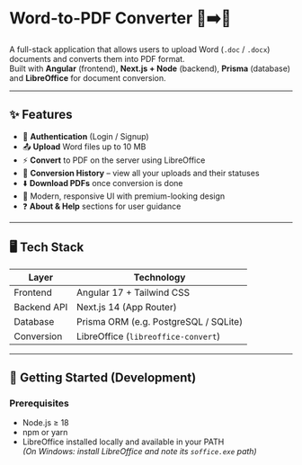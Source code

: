 # Word-to-PDF Converter 📝➡️📄

A full-stack application that allows users to upload Word (`.doc` / `.docx`) documents and converts them into PDF format.  
Built with **Angular** (frontend), **Next.js + Node** (backend), **Prisma** (database) and **LibreOffice** for document conversion.

---

## ✨ Features

- 🔐 **Authentication** (Login / Signup)
- 📤 **Upload** Word files up to 10 MB
- ⚡ **Convert** to PDF on the server using LibreOffice
- 📝 **Conversion History** – view all your uploads and their statuses
- ⬇️ **Download PDFs** once conversion is done
- 🎨 Modern, responsive UI with premium-looking design
- ❓ **About & Help** sections for user guidance

---

## 🖥️ Tech Stack

| Layer          | Technology                          |
|----------------|-------------------------------------|
| Frontend       | Angular 17 + Tailwind CSS           |
| Backend API    | Next.js 14 (App Router)             |
| Database       | Prisma ORM (e.g. PostgreSQL / SQLite)|
| Conversion     | LibreOffice (`libreoffice-convert`) |

---

## 🚀 Getting Started (Development)

### Prerequisites
- Node.js ≥ 18
- npm or yarn
- LibreOffice installed locally and available in your PATH  
  *(On Windows: install LibreOffice and note its `soffice.exe` path)*
